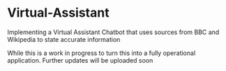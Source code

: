 # Virtual-Assistant
Implementing a Virtual Assistant Chatbot that uses sources from BBC and Wikipedia to state accurate information

While this is a work in progress to turn this into a fully operational application. Further updates will be uploaded soon
